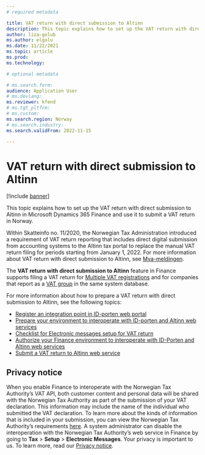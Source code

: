 ```yaml
---
# required metadata

title: VAT return with direct submission to Altinn
description: This topic explains how to set up the VAT return with direct submission to Altinn and use it to submit a VAT return in Norway. 
author: liza-golub
ms.author: elgolu
ms.date: 11/22/2021
ms.topic: article
ms.prod: 
ms.technology: 

# optional metadata

# ms.search.form: 
audience: Application User
# ms.devlang: 
ms.reviewer: kfend
# ms.tgt_pltfrm: 
# ms.custom: 
ms.search.region: Norway
# ms.search.industry: 
ms.search.validFrom: 2022-11-15

---
```


# VAT return with direct submission to Altinn

[!include [banner](../includes/banner.md)]

This topic explains how to set up the VAT return with direct submission to Altinn in Microsoft Dynamics 365 Finance and use it to submit a VAT return in Norway.

Within Skatteinfo no. 11/2020, the Norwegian Tax Administration introduced a requirement of VAT return reporting that includes direct digital submission from accounting systems to the Altinn tax portal to replace the manual VAT return filing for periods starting from January 1, 2022. 
For more information about VAT return with direct submission to Altinn, see [Mva-meldingen](https://skatteetaten.github.io/mva-meldingen/english/).

The **VAT return with direct submission to Altinn** feature in Finance supports filing a VAT return for [Multiple VAT registrations](emea-multiple-vat-registration-numbers.md) and for companies that report as a [VAT group](emea-nor-vat-return-setup.md#vat-group) in the same system database.

For more information about how to prepare a VAT return with direct submission to Altinn, see the following topics:

-	[Register an integration point in ID-porten web portal](emea-nor-vat-return-integration-point.md)
-	[Prepare your environment to interoperate with ID-porten and Altinn web services](emea-nor-vat-return-setup.md)
-	[Checklist for Electronic messages setup for VAT return](emea-nor-vat-return-checklist.md)
-	[Authorize your Finance environment to interoperate with ID-Porten and Altinn web services](emea-nor-vat-return-authorization.md)
-	[Submit a VAT return to Altinn web service](emea-nor-vat-return-submission.md)

## Privacy notice

When you enable Finance to interoperate with the Norwegian Tax Authority’s VAT API, both customer content and personal data will be shared with the Norwegian Tax Authority as part of the submission of your VAT declaration. This information may include the name of the individual who submitted the VAT declaration. To learn more about the kinds of information that is included in your submission, you can view the Norwegian Tax Authority’s requirements [here](https://go.microsoft.com/fwlink/?linkid=2178205). A system administrator can disable the interoperation with the Norwegian Tax Authority’s web service in Finance by going to **Tax** > **Setup** > **Electronic Messages**.
Your privacy is important to us. To learn more, read our [Privacy notice](https://go.microsoft.com/fwlink/?LinkId=521839).

